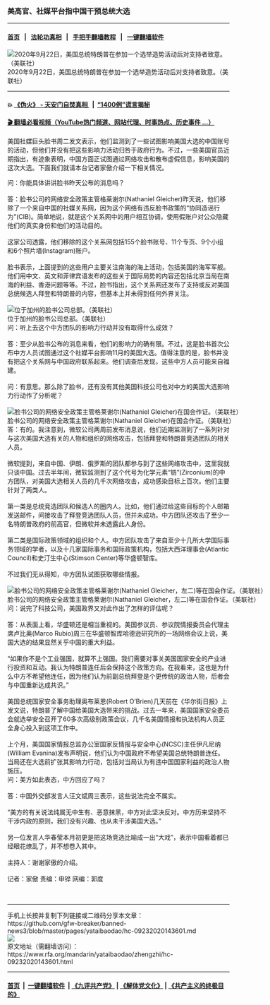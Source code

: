 ### 美高官、社媒平台指中国干预总统大选 
------------------------

#### [首页](https://github.com/gfw-breaker/banned-news3/blob/master/README.md) &nbsp;&nbsp;|&nbsp;&nbsp; [法轮功真相](https://github.com/begood0513/basic/blob/master/README.md)  &nbsp;&nbsp;|&nbsp;&nbsp; [手把手翻墙教程](https://github.com/gfw-breaker/guides/wiki)  &nbsp;&nbsp;|&nbsp;&nbsp; [一键翻墙软件](https://github.com/gfw-breaker/nogfw/blob/master/README.md)  



<div id="headerimg">
 <img alt="2020年9月22日，美国总统特朗普在参加一个选举造势活动后对支持者致意。（美联社）" src="https://www.rfa.org/mandarin/yataibaodao/zhengzhi/hc-09232020143601.html/AP_20267050478012.jpg/@@images/04139a4f-46d5-4e05-9826-55671d77bf81.jpeg" title="2020年9月22日，美国总统特朗普在参加一个选举造势活动后对支持者致意。（美联社）"/>
 <div id="headerimgcontents">
  <div id="headerimgcaption">
   <span>
    2020年9月22日，美国总统特朗普在参加一个选举造势活动后对支持者致意。（美联社）
   </span>
   <!-- zoomattribute -->
  </div>
  <!-- headerimgcaption -->
 </div>
 <!-- headerimagecontents -->
</div>

<hr/>


#### 💥 [《伪火》 - 天安门自焚真相 ](http://158.247.195.190:10000/videos/blog/weihuo.html)&nbsp; |&nbsp; [“1400例”谎言揭秘  ](http://158.247.195.190:10000/videos/blog/jiexi1400.html)

#### [ 🎬  翻墙必看视频（YouTube热门频道、网站代理、时事热点、历史事件 ...）](https://github.com/gfw-breaker/links/blob/master/banned.md)

<div id="storytext">
 <div>
  <div class="slot_header">
  </div>
 </div>
 <p>
  美国社媒巨头脸书周二发文表示，他们监测到了一些试图影响美国大选的中国账号的活动，但他们并没有把这些影响力活动归咎于政府行为。不过，一些美国官员近期指出，有迹象表明，中国方面正试图通过网络攻击和散布虚假信息，影响美国的这次大选。下面我们就请本台记者家傲介绍一下相关情况。
 </p>
 <div>
 </div>
 <div>
  问：你能具体讲讲脸书昨天公布的消息吗？
  <br/>
  <br/>
  答：脸书公司的网络安全政策主管格莱谢尔(Nathaniel Gleicher)昨天说，他们移除了一个来自中国的社媒关系网，因为这个网络有违反脸书政策的“协同造谣行为”(CIB)。简单地说，就是这个关系网中的用户相互协调，使用假账户对公众隐藏他们的真实身份和他们的活动目的。
  <br/>
  <br/>
  这家公司透露，他们移除的这个关系网包括155个脸书账号、11个专页、9个小组和6个照片墙(Instagram)账户。
  <br/>
  <br/>
  脸书表示，上面提到的这些用户主要关注南海的海上活动，包括美国的海军军舰。他们用中文、英文和菲律宾语发布的这些关于国际局势的内容还包括北京当局在南海的利益、香港问题等等。不过，脸书指出，这个关系网还发布了支持或反对美国总统候选人拜登和特朗普的内容，但基本上并未得到任何外界关注。
 </div>
 <div>
  <br/>
  <div class="image-inline captioned" style="width:2039px;">
   <div style="width:2039px;">
    <img alt="位于加州的脸书公司总部。（美联社）" src="https://www.rfa.org/mandarin/yataibaodao/zhengzhi/hc-09232020143601.html/AP_19136613475858.jpg" title="位于加州的脸书公司总部。（美联社）"/>
   </div>
   <div class="image-caption">
    <span style="width:2039px;">
     位于加州的脸书公司总部。（美联社）
    </span>
    <span class="copyright">
    </span>
   </div>
  </div>
 </div>
 <div>
  问：听上去这个中方团队的影响力行动并没有取得什么成效？
  <br/>
  <br/>
  答：至少从脸书公布的消息来看，他们的影响力的确有限。不过，这是脸书首次公布中方人员试图通过这个社媒平台影响11月的美国大选。值得注意的是，脸书并没有把这个关系网与中国政府联系起来。他们调查后发现，这些中方人员可能来自福建。
  <br/>
  <br/>
  问：有意思。那么除了脸书，还有没有其他美国科技公司也对中方的美国大选影响力行动作了分析呢？
 </div>
 <div>
  <br/>
  <div class="image-inline captioned" style="width:1944px;">
   <div style="width:1944px;">
    <img alt="脸书公司的网络安全政策主管格莱谢尔(Nathaniel Gleicher)在国会作证。（美联社）" src="https://www.rfa.org/mandarin/yataibaodao/zhengzhi/hc-09232020143601.html/AP_19142743735878.jpg" title="脸书公司的网络安全政策主管格莱谢尔(Nathaniel Gleicher)在国会作证。（美联社）"/>
   </div>
   <div class="image-caption">
    <span style="width:1944px;">
     脸书公司的网络安全政策主管格莱谢尔(Nathaniel Gleicher)在国会作证。（美联社）
    </span>
    <span class="copyright">
    </span>
   </div>
  </div>
 </div>
 <div>
 </div>
 <div>
  答：有的。我注意到，微软公司两周前发布消息说，他们近期监测到了一系列针对与这次美国大选有关的人物和组织的网络攻击，包括拜登和特朗普竞选团队的相关人员。
  <br/>
  <br/>
  微软提到，来自中国、伊朗、俄罗斯的团队都参与到了这些网络攻击中，这里我就只谈中国。过去半年间，微软监测到了这个代号为化学元素“锆”(Zirconium)的中方团队，对美国大选相关人员的几千次网络攻击，成功感染目标上百次。他们主要针对了两类人。
  <br/>
  <br/>
  第一类是总统竞选团队和候选人的圈内人。比如，他们通过给这些目标的个人邮箱发送邮件，间接攻击了拜登竞选团队人员，但并未成功。中方团队还攻击了至少一名特朗普政府的前高官，但微软并未透露此人身份。
  <br/>
  <br/>
  第二类是国际政策领域的组织和个人。中方团队攻击了来自至少十几所大学国际事务领域的学者，以及十几家国际事务和国际政策机构，包括大西洋理事会(Atlantic Council)和史汀生中心(Stimson Center)等华盛顿智库。
  <br/>
  <br/>
  不过我们无从得知，中方团队试图获取哪些情报。
 </div>
 <div>
  <br/>
  <div class="image-inline captioned" style="width:1466px;">
   <div style="width:1466px;">
    <img alt="脸书公司的网络安全政策主管格莱谢尔(Nathaniel Gleicher，左二)等在国会作证。（美联社）" src="https://www.rfa.org/mandarin/yataibaodao/zhengzhi/hc-09232020143601.html/AP_19142739348443.jpg" title="脸书公司的网络安全政策主管格莱谢尔(Nathaniel Gleicher，左二)等在国会作证。（美联社）"/>
   </div>
   <div class="image-caption">
    <span style="width:1466px;">
     脸书公司的网络安全政策主管格莱谢尔(Nathaniel Gleicher，左二)等在国会作证。（美联社）
    </span>
    <span class="copyright">
    </span>
   </div>
  </div>
 </div>
 <div>
  问：说完了科技公司，美国政界又对此作出了怎样的评估呢？
  <br/>
  <br/>
  答：从表面上看，华盛顿还是相当重视的。美国参议员、参议院情报委员会代理主席卢比奥(Marco Rubio)周三在华盛顿智库哈德逊研究所的一场网络会议上说，美国大选的结果显然关乎中国的重大利益。
  <br/>
  <br/>
  “如果你不是个工业强国，就算不上强国。我们需要对事关美国国家安全的产业进行投资和互动。我认为特朗普连任后会保持这个政策方向。在我看来，这也是为什么中方不希望他连任，因为他们认为前副总统拜登是个更传统的政治人物，后者会与中国重新达成共识。”
 </div>
 <div>
  <br/>
  美国总统国家安全事务助理奥布莱恩(Robert O’Brien)几天前在《华尔街日报》上发文说，特朗普了解中国给美国大选带来的挑战。过去一年来，美国国家安全委员会就选举安全召开了60多次高级别政策会议，几千名美国情报和执法机构人员正全身心投入到这项工作中。
  <br/>
  <br/>
  上个月，美国国家情报总监办公室国家反情报与安全中心(NCSC)主任伊凡尼纳(William Evanina)发布声明说，他们认为中国政府不希望美国总统特朗普连任。当局还在大选前扩张其影响力行动，包括对当局认为有违中国国家利益的政治人物施压。
  <br/>
  问：美方如此表态，中方回应了吗？
  <br/>
  <br/>
  答：中国外交部发言人汪文斌周三表示，这些说法完全不属实。
  <br/>
  <br/>
  “美方的有关说法纯属无中生有、恶意抹黑，中方对此坚决反对。中方历来坚持不干涉内政的原则，我们没有兴趣、也从未干涉美国大选。”
  <br/>
  <br/>
  另一位发言人华春莹本月初更是把这场竞选比喻成一出“大戏”，表示中国看着都已经眼花缭乱了，并不想卷入其中。
  <br/>
  <br/>
  主持人：谢谢家傲的介绍。
  <br/>
  <br/>
  记者：家傲 责编：申铧 网编：郭度
  <br/>
  <br/>
  <br/>
 </div>
</div>

<hr/>
手机上长按并复制下列链接或二维码分享本文章：<br/>
https://github.com/gfw-breaker/banned-news3/blob/master/pages/yataibaodao/hc-09232020143601.md <br/>
<a href='https://github.com/gfw-breaker/banned-news3/blob/master/pages/yataibaodao/hc-09232020143601.md'><img src='https://github.com/gfw-breaker/banned-news3/blob/master/pages/yataibaodao/hc-09232020143601.md.png'/></a> <br/>
原文地址（需翻墙访问）：https://www.rfa.org/mandarin/yataibaodao/zhengzhi/hc-09232020143601.html


------------------------
#### [首页](https://github.com/gfw-breaker/banned-news3/blob/master/README.md) &nbsp;|&nbsp; [一键翻墙软件](https://github.com/gfw-breaker/nogfw/blob/master/README.md) &nbsp;| [《九评共产党》](https://github.com/gfw-breaker/9ping.md/blob/master/README.md#九评之一评共产党是什么) | [《解体党文化》](https://github.com/gfw-breaker/jtdwh.md/blob/master/README.md) | [《共产主义的终极目的》](https://github.com/gfw-breaker/gczydzjmd.md/blob/master/README.md)


<img src='http://gfw-breaker.win/banned-news3/pages/yataibaodao/hc-09232020143601.md' width='0px' height='0px'/>